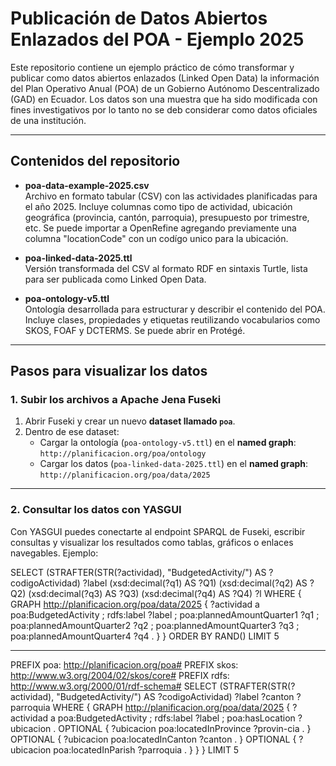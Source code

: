 # Publicación de Datos Abiertos Enlazados del POA - Ejemplo 2025

Este repositorio contiene un ejemplo práctico de cómo transformar y publicar como datos abiertos enlazados (Linked Open Data) la información del Plan Operativo Anual (POA) de un Gobierno Autónomo Descentralizado (GAD) en Ecuador. Los datos son una muestra que ha sido modificada con fines investigativos por lo tanto no se deb considerar como datos oficiales de una institución.

---

## Contenidos del repositorio

- **poa-data-example-2025.csv**  
  Archivo en formato tabular (CSV) con las actividades planificadas para el año 2025. Incluye columnas como tipo de actividad, ubicación geográfica (provincia, cantón, parroquia), presupuesto por trimestre, etc. Se puede importar a OpenRefine agregando previamente una columna "locationCode" con un codígo unico para la ubicación.

- **poa-linked-data-2025.ttl**  
  Versión transformada del CSV al formato RDF en sintaxis Turtle, lista para ser publicada como Linked Open Data.

- **poa-ontology-v5.ttl**  
  Ontología desarrollada para estructurar y describir el contenido del POA. Incluye clases, propiedades y etiquetas reutilizando vocabularios como SKOS, FOAF y DCTERMS. Se puede abrir en Protégé.

---

## Pasos para visualizar los datos

### 1. Subir los archivos a Apache Jena Fuseki

1. Abrir Fuseki y crear un nuevo **dataset llamado `poa`**.
2. Dentro de ese dataset:
   - Cargar la ontología (`poa-ontology-v5.ttl`) en el **named graph**:  
     `http://planificacion.org/poa/ontology`
   - Cargar los datos (`poa-linked-data-2025.ttl`) en el **named graph**:  
     `http://planificacion.org/poa/data/2025`

---

### 2. Consultar los datos con YASGUI

Con YASGUI puedes conectarte al endpoint SPARQL de Fuseki, escribir consultas y visualizar los resultados como tablas, gráficos o enlaces navegables. Ejemplo:

SELECT  (STRAFTER(STR(?actividad), "BudgetedActivity/") AS ?codigoActividad) ?label (xsd:decimal(?q1) AS ?Q1) (xsd:decimal(?q2) AS ?Q2) (xsd:decimal(?q3) AS ?Q3) (xsd:decimal(?q4) AS ?Q4) ?l
 WHERE {
  GRAPH <http://planificacion.org/poa/data/2025> {
    ?actividad a poa:BudgetedActivity ;
               rdfs:label ?label ;
               poa:plannedAmountQuarter1 ?q1 ;
               poa:plannedAmountQuarter2 ?q2 ;
               poa:plannedAmountQuarter3 ?q3 ;
               poa:plannedAmountQuarter4 ?q4 .
  }
}
ORDER BY RAND()
LIMIT 5

---

PREFIX poa: <http://planificacion.org/poa#>
PREFIX skos: <http://www.w3.org/2004/02/skos/core#>
PREFIX rdfs: <http://www.w3.org/2000/01/rdf-schema#>
SELECT (STRAFTER(STR(?actividad), "BudgetedActivity/") AS ?codigoActividad)
       ?label ?canton ?parroquia
WHERE {
  GRAPH <http://planificacion.org/poa/data/2025> {
    ?actividad a poa:BudgetedActivity ;
               rdfs:label ?label ;
               poa:hasLocation ?ubicacion .
    OPTIONAL { ?ubicacion poa:locatedInProvince ?provin-cia . }
    OPTIONAL { ?ubicacion poa:locatedInCanton ?canton . }
    OPTIONAL { ?ubicacion poa:locatedInParish ?parroquia . }
  }
}
LIMIT 5

